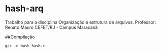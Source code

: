 # hash-arq
Trabalho para a disciplina Organização e estrutura de arquivos.
Professor: Renato Mauro
CEFET/RJ - Campus Maracanã

##Compilação
```{r, engine='bash'}
gcc -o hash hash.c
```
